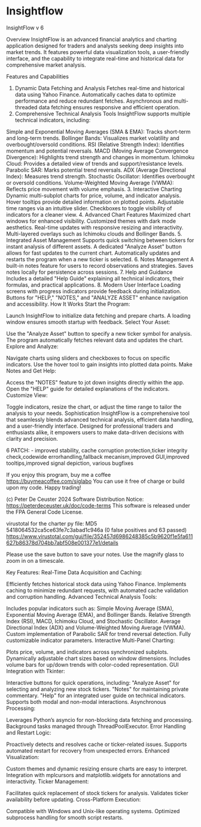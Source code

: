 # Insightflow
InsightFlow v 6

Overview
InsightFlow is an advanced financial analytics and charting application designed for traders and analysts seeking deep insights into market trends. It features powerful data visualization tools, a user-friendly interface, and the capability to integrate real-time and historical data for comprehensive market analysis.

Features and Capabilities
1. Dynamic Data Fetching and Analysis
Fetches real-time and historical data using Yahoo Finance.
Automatically caches data to optimize performance and reduce redundant fetches.
Asynchronous and multi-threaded data fetching ensures responsive and efficient operation.
2. Comprehensive Technical Analysis Tools
InsightFlow supports multiple technical indicators, including:

Simple and Exponential Moving Averages (SMA & EMA): Tracks short-term and long-term trends.
Bollinger Bands: Visualizes market volatility and overbought/oversold conditions.
RSI (Relative Strength Index): Identifies momentum and potential reversals.
MACD (Moving Average Convergence Divergence): Highlights trend strength and changes in momentum.
Ichimoku Cloud: Provides a detailed view of trends and support/resistance levels.
Parabolic SAR: Marks potential trend reversals.
ADX (Average Directional Index): Measures trend strength.
Stochastic Oscillator: Identifies overbought or oversold conditions.
Volume-Weighted Moving Average (VWMA): Reflects price movement with volume emphasis.
3. Interactive Charting
Dynamic multi-subplot charts for price, volume, and indicator analysis.
Hover tooltips provide detailed information on plotted points.
Adjustable time ranges via an intuitive slider.
Checkboxes to toggle visibility of indicators for a cleaner view.
4. Advanced Chart Features
Maximized chart windows for enhanced visibility.
Customized themes with dark mode aesthetics.
Real-time updates with responsive resizing and interactivity.
Multi-layered overlays such as Ichimoku clouds and Bollinger Bands.
5. Integrated Asset Management
Supports quick switching between tickers for instant analysis of different assets.
A dedicated "Analyze Asset" button allows for fast updates to the current chart.
Automatically updates and restarts the program when a new ticker is selected.
6. Notes Management
A built-in notes feature for users to record observations and strategies.
Saves notes locally for persistence across sessions.
7. Help and Guidance
Includes a detailed "Help Guide" explaining all technical indicators, their formulas, and practical applications.
8. Modern User Interface
Loading screens with progress indicators provide feedback during initialization.
Buttons for "HELP," "NOTES," and "ANALYZE ASSET" enhance navigation and accessibility.
How It Works
Start the Program:

Launch InsightFlow to initialize data fetching and prepare charts.
A loading window ensures smooth startup with feedback.
Select Your Asset:

Use the "Analyze Asset" button to specify a new ticker symbol for analysis.
The program automatically fetches relevant data and updates the chart.
Explore and Analyze:

Navigate charts using sliders and checkboxes to focus on specific indicators.
Use the hover tool to gain insights into plotted data points.
Make Notes and Get Help:

Access the "NOTES" feature to jot down insights directly within the app.
Open the "HELP" guide for detailed explanations of the indicators.
Customize View:

Toggle indicators, resize the chart, or adjust the time range to tailor the analysis to your needs.
Sophistication
InsightFlow is a comprehensive tool that seamlessly blends advanced technical analysis, efficient data handling, and a user-friendly interface. Designed for professional traders and enthusiasts alike, it empowers users to make data-driven decisions with clarity and precision.
 

6 PATCH: - improved stability, cache corruption protection,ticker integrity check,codewide errorhandling,fallback mecanism,improved GUI,improved tooltips,improved signal depiction, various bugfixes


If you enjoy this program, buy me a coffee https://buymeacoffee.com/siglabo
You can use it free of charge or build upon my code. Happy trading!
 
 
(c) Peter De Ceuster 2024
Software Distribution Notice: https://peterdeceuster.uk/doc/code-terms 
This software is released under the FPA General Code License.
 
  
 virustotal for the charter py file: MD5 5418064532ca5ce63fe7c3abad1c946a
 (0 false positives and 63 passed)
https://www.virustotal.com/gui/file/352457d6986248385c5b9620f1e5fa611627b86378d704bb7abf508e001377e1/details
 

Please use the save button to save your notes.
Use the magnify glass to zoom in on a timescale.

Key Features:
Real-Time Data Acquisition and Caching:

Efficiently fetches historical stock data using Yahoo Finance.
Implements caching to minimize redundant requests, with automated cache validation and corruption handling.
Advanced Technical Analysis Tools:

Includes popular indicators such as:
Simple Moving Average (SMA), Exponential Moving Average (EMA), and Bollinger Bands.
Relative Strength Index (RSI), MACD, Ichimoku Cloud, and Stochastic Oscillator.
Average Directional Index (ADX) and Volume-Weighted Moving Average (VWMA).
Custom implementation of Parabolic SAR for trend reversal detection.
Fully customizable indicator parameters.
Interactive Multi-Panel Charting:

Plots price, volume, and indicators across synchronized subplots.
Dynamically adjustable chart sizes based on window dimensions.
Includes volume bars for up/down trends with color-coded representation.
GUI Integration with Tkinter:

Interactive buttons for quick operations, including:
"Analyze Asset" for selecting and analyzing new stock tickers.
"Notes" for maintaining private commentary.
"Help" for an integrated user guide on technical indicators.
Supports both modal and non-modal interactions.
Asynchronous Processing:

Leverages Python’s asyncio for non-blocking data fetching and processing.
Background tasks managed through ThreadPoolExecutor.
Error Handling and Restart Logic:

Proactively detects and resolves cache or ticker-related issues.
Supports automated restart for recovery from unexpected errors.
Enhanced Visualization:

Custom themes and dynamic resizing ensure charts are easy to interpret.
Integration with mplcursors and matplotlib.widgets for annotations and interactivity.
Ticker Management:

Facilitates quick replacement of stock tickers for analysis.
Validates ticker availability before updating.
Cross-Platform Execution:

Compatible with Windows and Unix-like operating systems.
Optimized subprocess handling for smooth script restarts. 
 
 
 
 
  